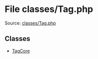 File classes/Tag.php
=========

Source: [classes/Tag.php](https://github.com/PrestaShop/PrestaShop/blob/1.5.0.2/classes/Tag.php)


Classes
-------

* [TagCore](class.TagCore.md)

